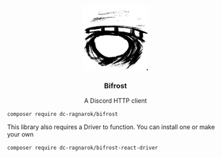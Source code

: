 <p align="center">
    <img src="./assets/logo.svg" height="150px">
</p>

<h3 align="center">Bifrost</h3>

<p align="center">A Discord HTTP client</p>

```
composer require dc-ragnarok/bifrost
```

This library also requires a Driver to function. You can install one or make your own

```
composer require dc-ragnarok/bifrost-react-driver
```
